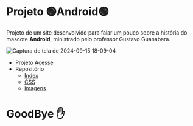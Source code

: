 # Projeto 🟢Android🟢
Projeto de um site desenvolvido para falar um pouco sobre a história do mascote **Android**, ministrado pelo professor Gustavo Guanabara.

![Captura de tela de 2024-09-15 18-09-04](https://github.com/user-attachments/assets/d4bcd037-66b9-41a7-8042-c514cb2e3e75)

- Projeto [Acesse](https://felipepinheiroregina.github.io/projeto-android/index.html)
- Repositório
   - [Index](https://github.com/FelipePinheiroRegina/projeto-android/blob/main/index.html)
   - [CSS](https://github.com/FelipePinheiroRegina/projeto-android/blob/main/Estilo/style.css)
   - [Imagens](https://github.com/FelipePinheiroRegina/projeto-android/tree/main/imagens)
# GoodBye ✋
